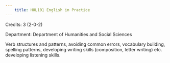 ```yaml
---
    title: HUL101 English in Practice
---
```

Credits: 3 (2-0-2)

Department: Department of Humanities and Social Sciences

Verb structures and patterns, avoiding common errors, vocabulary building, spelling patterns, developing writing skills (composition, letter writing) etc. developing listening skills.